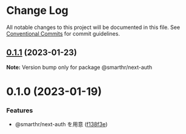 # Change Log

All notable changes to this project will be documented in this file.
See [Conventional Commits](https://conventionalcommits.org) for commit guidelines.

## [0.1.1](https://github.com/kufu/tamatebako/compare/@smarthr/next-auth@0.1.0...@smarthr/next-auth@0.1.1) (2023-01-23)

**Note:** Version bump only for package @smarthr/next-auth

# 0.1.0 (2023-01-19)

### Features

- @smarthr/next-auth を用意 ([f138f3e](https://github.com/kufu/tamatebako/commit/f138f3e65184a3e44104171eddef6a0c660c4ffc))
